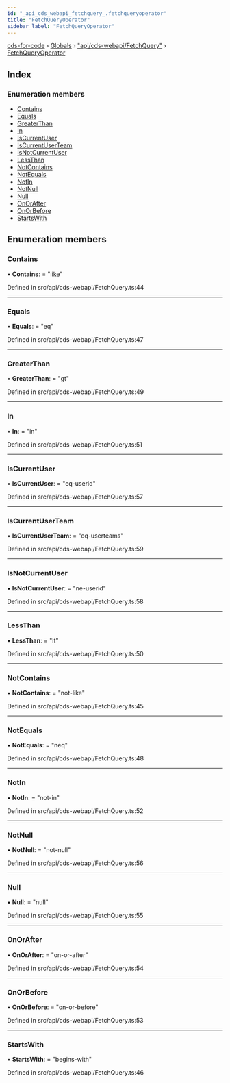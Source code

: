```yaml
---
id: "_api_cds_webapi_fetchquery_.fetchqueryoperator"
title: "FetchQueryOperator"
sidebar_label: "FetchQueryOperator"
---
```


[cds-for-code](../index.md) › [Globals](../globals.md) › ["api/cds-webapi/FetchQuery"](../modules/_api_cds_webapi_fetchquery_.md) › [FetchQueryOperator](_api_cds_webapi_fetchquery_.fetchqueryoperator.md)

## Index

### Enumeration members

* [Contains](_api_cds_webapi_fetchquery_.fetchqueryoperator.md#contains)
* [Equals](_api_cds_webapi_fetchquery_.fetchqueryoperator.md#equals)
* [GreaterThan](_api_cds_webapi_fetchquery_.fetchqueryoperator.md#greaterthan)
* [In](_api_cds_webapi_fetchquery_.fetchqueryoperator.md#in)
* [IsCurrentUser](_api_cds_webapi_fetchquery_.fetchqueryoperator.md#iscurrentuser)
* [IsCurrentUserTeam](_api_cds_webapi_fetchquery_.fetchqueryoperator.md#iscurrentuserteam)
* [IsNotCurrentUser](_api_cds_webapi_fetchquery_.fetchqueryoperator.md#isnotcurrentuser)
* [LessThan](_api_cds_webapi_fetchquery_.fetchqueryoperator.md#lessthan)
* [NotContains](_api_cds_webapi_fetchquery_.fetchqueryoperator.md#notcontains)
* [NotEquals](_api_cds_webapi_fetchquery_.fetchqueryoperator.md#notequals)
* [NotIn](_api_cds_webapi_fetchquery_.fetchqueryoperator.md#notin)
* [NotNull](_api_cds_webapi_fetchquery_.fetchqueryoperator.md#notnull)
* [Null](_api_cds_webapi_fetchquery_.fetchqueryoperator.md#null)
* [OnOrAfter](_api_cds_webapi_fetchquery_.fetchqueryoperator.md#onorafter)
* [OnOrBefore](_api_cds_webapi_fetchquery_.fetchqueryoperator.md#onorbefore)
* [StartsWith](_api_cds_webapi_fetchquery_.fetchqueryoperator.md#startswith)

## Enumeration members

###  Contains

• **Contains**: = "like"

Defined in src/api/cds-webapi/FetchQuery.ts:44

___

###  Equals

• **Equals**: = "eq"

Defined in src/api/cds-webapi/FetchQuery.ts:47

___

###  GreaterThan

• **GreaterThan**: = "gt"

Defined in src/api/cds-webapi/FetchQuery.ts:49

___

###  In

• **In**: = "in"

Defined in src/api/cds-webapi/FetchQuery.ts:51

___

###  IsCurrentUser

• **IsCurrentUser**: = "eq-userid"

Defined in src/api/cds-webapi/FetchQuery.ts:57

___

###  IsCurrentUserTeam

• **IsCurrentUserTeam**: = "eq-userteams"

Defined in src/api/cds-webapi/FetchQuery.ts:59

___

###  IsNotCurrentUser

• **IsNotCurrentUser**: = "ne-userid"

Defined in src/api/cds-webapi/FetchQuery.ts:58

___

###  LessThan

• **LessThan**: = "lt"

Defined in src/api/cds-webapi/FetchQuery.ts:50

___

###  NotContains

• **NotContains**: = "not-like"

Defined in src/api/cds-webapi/FetchQuery.ts:45

___

###  NotEquals

• **NotEquals**: = "neq"

Defined in src/api/cds-webapi/FetchQuery.ts:48

___

###  NotIn

• **NotIn**: = "not-in"

Defined in src/api/cds-webapi/FetchQuery.ts:52

___

###  NotNull

• **NotNull**: = "not-null"

Defined in src/api/cds-webapi/FetchQuery.ts:56

___

###  Null

• **Null**: = "null"

Defined in src/api/cds-webapi/FetchQuery.ts:55

___

###  OnOrAfter

• **OnOrAfter**: = "on-or-after"

Defined in src/api/cds-webapi/FetchQuery.ts:54

___

###  OnOrBefore

• **OnOrBefore**: = "on-or-before"

Defined in src/api/cds-webapi/FetchQuery.ts:53

___

###  StartsWith

• **StartsWith**: = "begins-with"

Defined in src/api/cds-webapi/FetchQuery.ts:46
